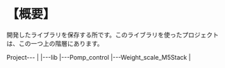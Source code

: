 # 【概要】
開発したライブラリを保存する所です。このライブラリを使ったプロジェクトは、この一つ上の階層にあります。

Project---
        |
        |---lib
        |---Pomp_control
        |---Weight_scale_M5Stack
        |